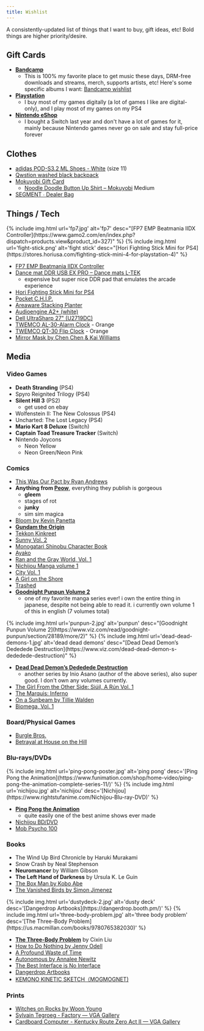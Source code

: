 ```yaml
---
title: Wishlist
---
```

A consistently-updated list of things that I want to buy, gift ideas, etc! Bold things are higher priority/desire.

## Gift Cards
- **[Bandcamp](https://bandcamp.com/gift_cards)**
  - This is 100% my favorite place to get music these days, DRM-free downloads and streams, merch, supports artists, etc! Here's some specific albums I want: [Bandcamp wishlist](https://bandcamp.com/nathanwentworth/wishlist)
- **[Playstation](https://www.playstation.com/en-us/explore/playstationnetwork/psn-cards/)**
  - I buy most of my games digitally (a lot of games I like are digital-only), and I play most of my games on my PS4
- **[Nintendo eShop](https://www.nintendo.com/giftcards)**
  - I bought a Switch last year and don't have a lot of games for it, mainly because Nintendo games never go on sale and stay full-price forever

## Clothes
- [adidas POD-S3.2 ML Shoes - White](https://www.adidas.com/us/pod-s3.2-ml-shoes/EE6439.html) (size 11)
- [Qwstion washed black backpack](https://www.qwstion.com/en/backpack-washed-black.html)
- [Mokuyobi Gift Card](https://mokuyobi.com/products/gift-card)
  - [Noodle Doodle Button Up Shirt – Mokuyobi](https://mokuyobi.com/collections/shirts/products/noodle-doodle-button-up-shirt) Medium
- [SEGMENT ∙ Dealer Bag](https://segment.supply/dealer-bag)

## Things / Tech

<div class="img-block">
{% include img.html url='fp7.jpg' alt='fp7' desc="[FP7 EMP Beatmania IIDX Controller](https://www.gamo2.com/en/index.php?dispatch=products.view&product_id=327)" %}
{% include img.html url='fight-stick.png' alt='fight stick' desc="[Hori Fighting Stick Mini for PS4](https://stores.horiusa.com/fighting-stick-mini-4-for-playstation-4)" %}
</div>

- [FP7 EMP Beatmania IIDX Controller](https://www.gamo2.com/en/index.php?dispatch=products.view&product_id=327)
- [Dance mat DDR USB EX PRO – Dance mats L-TEK](https://maty-taneczne.pl/shop/dance-mat-ddr-usb-ex-pro/)
  - expensive but super nice DDR pad that emulates the arcade experience
- [Hori Fighting Stick Mini for PS4](https://stores.horiusa.com/fighting-stick-mini-4-for-playstation-4)
- [Pocket C.H.I.P.](https://shop.pocketchip.co/collections/frontpage/products/pocket-c-h-i-p-new)
- [Areaware Stacking Planter](https://www.areaware.com/products/stacking-planter-bundle?variant=6832970563619)
- [Audioengine A2+ (white)](https://audioengineusa.com/shop/poweredspeakers/a2-plus-desktop-speakers/)
- [Dell UltraSharp 27" (U2719DC)](https://www.dell.com/en-us/work/shop/dell-ultrasharp-27-usb-c-monitor-u2719dc/apd/210-arcz/monitors-monitor-accessories)
- [TWEMCO AL-30-Alarm Clock](https://flipclockstore.com/Table_Clock/Twemco%20AL-30) - Orange
- [TWEMCO QT-30 Flip Clock](https://flipclockstore.com/Table_Clock/TWEMCO%20QT-30) - Orange
- [Mirror Mask by Chen Chen &amp; Kai Williams](https://www.areaware.com/products/mirror-mask?variant=15114418290723)

## Media

### Video Games
- **Death Stranding** (PS4)
- Spyro Reignited Trilogy (PS4)
- **Silent Hill 3** (PS2)
  - get used on ebay
- Wolfenstein II: The New Colossus (PS4)
- Uncharted: The Lost Legacy (PS4)
- **Mario Kart 8 Deluxe** (Switch)
- **Captain Toad Treasure Tracker** (Switch)
- Nintendo Joycons
  - Neon Yellow
  - Neon Green/Neon Pink

### Comics
- [This Was Our Pact by Ryan Andrews](https://us.macmillan.com/books/9781626720534?utm_source=socialmedia&utm_medium=socialpost&utm_term=na-thiswasourpactsocial&utm_content=na-buy-buynow&utm_campaign=9781626720534)
- **Anything from [Peow](http://peowstudio.com/)**, everything they publish is gorgeous
  - **gleem**
  - stages of rot
  - **junky**
  - sim sim magica
- [Bloom by Kevin Panetta](https://www.powells.com/book/bloom-9781626726413?partnerid=33241)
- **[Gundam the Origin](http://www.vertical-inc.com/books/gundam.html)**
- [Tekkon Kinkreet](https://www.viz.com/read/manga/product/tekkonkinkreet-black-white/7203)
- [Sunny Vol. 2](https://www.viz.com/read/manga/product/sunny-vol-2/10622)
- [Monogatari Shinobu Character Book](http://www.kinokuniya.com/us/index.php/fbs003?common_param=9784062187640)
- [Ayako](http://www.vertical-inc.com/books/ayako.html)
- [Ran and the Gray World, Vol. 1](https://www.viz.com/read/manga/ran-and-the-gray-world-volume-1/product/5731)
- [Nichijou Manga volume 1](https://www.rightstufanime.com/Nichijou-Manga-01)
- [City Vol. 1](http://www.vertical-comics.com/books/city_01.php)
- [A Girl on the Shore](http://vertical-comics.com/books/shore.php)
- [Trashed](https://www.indiebound.org/book/9781419714542)
- **[Goodnight Punpun Volume 2](https://www.viz.com/read/goodnight-punpun/section/28189/more/2)**
  - one of my favorite manga series ever! i own the entire thing in japanese, despite not being able to read it. i currently own volume 1 of this in english (7 volumes total)

<div class="img-block">
  {% include img.html url='punpun-2.jpg' alt='punpun' desc="[Goodnight Punpun Volume 2](https://www.viz.com/read/goodnight-punpun/section/28189/more/2)" %}
  {% include img.html url='dead-dead-demons-1.jpg' alt='dead dead demons' desc="[Dead Dead Demon’s Dededede Destruction](https://www.viz.com/dead-dead-demon-s-dededede-destruction)" %}
</div>

- **[Dead Dead Demon’s Dededede Destruction](https://www.viz.com/dead-dead-demon-s-dededede-destruction)**
  - another series by Inio Asano (author of the above series), also super good. I don't own any volumes currently.
- [The Girl From the Other Side: Siúil, A Rún Vol. 1](http://www.sevenseasentertainment.com/series/the-girl-from-the-other-side-siuil-a-run/)
- [The Marquis: Inferno](https://www.darkhorse.com/Books/15-859/The-Marquis-Inferno-TPB)
- [On a Sunbeam by Tillie Walden](https://us.macmillan.com/books/9781250225986)
- [Biomega, Vol. 1](https://www.viz.com/read/manga/biomega-volume-1/product/2255)

### Board/Physical Games
- [Burgle Bros.](https://fowers-games.myshopify.com/collections/frontpage/products/burgle-bros)
- [Betrayal at House on the Hill](https://avalonhill.wizards.com/avalon-hill-betrayal-house-hill)

### Blu-rays/DVDs

<div class="img-block">
  {% include img.html url='ping-pong-poster.jpg' alt='ping pong' desc='[Ping Pong the Animation](https://www.funimation.com/shop/home-video/ping-pong-the-animation-complete-series-11/)' %}
  {% include img.html url='nichijou.jpg' alt='nichijou' desc='[Nichijou](https://www.rightstufanime.com/Nichijou-Blu-ray-DVD)' %}
</div>


- **[Ping Pong the Animation](https://www.funimation.com/shop/home-video/ping-pong-the-animation-complete-series-11/)**
  - quite easily one of the best anime shows ever made
- [Nichijou BD/DVD](https://www.rightstufanime.com/Nichijou-Blu-ray-DVD)
- [Mob Psycho 100](https://www.rightstufanime.com/Mob-Psycho-100-Blu-ray-DVD)

### Books

- The Wind Up Bird Chronicle by Haruki Murakami
- Snow Crash by Neal Stephenson
- **Neuromancer** by William Gibson
- **The Left Hand of Darkness** by Ursula K. Le Guin
- [The Box Man by Kobo Abe](https://www.penguinrandomhouse.com/books/197/the-box-man-by-kobo-abe/9780375726514)
- [The Vanished Birds by Simon Jimenez](https://www.penguinrandomhouse.com/books/609386/the-vanished-birds-by-simon-jimenez/9780593128985/)

<div class="img-block">
{% include img.html url='dustydeck-2.jpg' alt='dusty deck' desc='[Dangerdrop Artbooks](https://dangerdrop.booth.pm/)' %}
{% include img.html url='three-body-problem.jpg' alt='three body problem' desc='[The Three-Body Problem](https://us.macmillan.com/books/9780765382030)' %}
</div>

- **[The Three-Body Problem](https://us.macmillan.com/books/9780765382030)** by Cixin Liu
- [How to Do Nothing by Jenny Odell](https://www.penguinrandomhouse.com/books/600671/how-to-do-nothing-by-jenny-odell/9781612197494/)
- [A Profound Waste of Time](http://apwot.com/)
- [Autonomous by Annalee Newitz](https://us.macmillan.com/books/9780765392077)
- [The Best Interface is No Interface](http://www.nointerface.com/book/)
- [Dangerdrop Artbooks](https://dangerdrop.booth.pm/)
- [KEMONO KINETIC SKETCH（MOGMOGNET)](https://www.melonbooks.co.jp/detail/detail.php?product_id=548231)

### Prints
- [Witches on Rocks by Woon Young](https://woonyoung.bigcartel.com/product/witches-on-the-mountain)
- [Sylvain Tegroeg - Factory — VGA Gallery](https://www.videogameartgallery.com/exhibition/a6uq6xsy1pab9gjfcygcxofe63cyc4)
- [Cardboard Computer - Kentucky Route Zero Act II — VGA Gallery](https://www.videogameartgallery.com/exhibition/cardboard-computer-kentucky-route-zero-act-ii)

